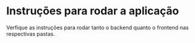 # Instruções para rodar a aplicação

Verfique as instruções para rodar tanto o backend quanto o frontend nas respectivas pastas.
